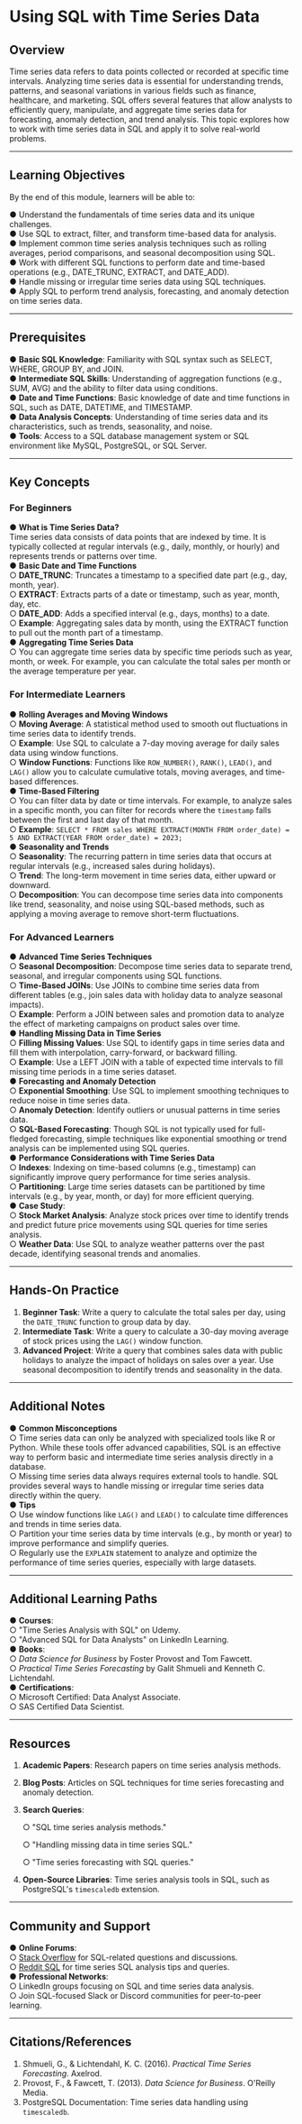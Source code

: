 # **Using SQL with Time Series Data**

## **Overview**

Time series data refers to data points collected or recorded at specific time intervals. Analyzing time series data is essential for understanding trends, patterns, and seasonal variations in various fields such as finance, healthcare, and marketing. SQL offers several features that allow analysts to efficiently query, manipulate, and aggregate time series data for forecasting, anomaly detection, and trend analysis. This topic explores how to work with time series data in SQL and apply it to solve real-world problems.

---

## **Learning Objectives**

By the end of this module, learners will be able to:

●  	Understand the fundamentals of time series data and its unique challenges.  
●  	Use SQL to extract, filter, and transform time-based data for analysis.  
●  	Implement common time series analysis techniques such as rolling averages, period comparisons, and seasonal decomposition using SQL.  
●  	Work with different SQL functions to perform date and time-based operations (e.g., DATE\_TRUNC, EXTRACT, and DATE\_ADD).  
●  	Handle missing or irregular time series data using SQL techniques.  
●  	Apply SQL to perform trend analysis, forecasting, and anomaly detection on time series data.

---

## **Prerequisites**

●  	**Basic SQL Knowledge**: Familiarity with SQL syntax such as SELECT, WHERE, GROUP BY, and JOIN.  
●  	**Intermediate SQL Skills**: Understanding of aggregation functions (e.g., SUM, AVG) and the ability to filter data using conditions.  
●  	**Date and Time Functions**: Basic knowledge of date and time functions in SQL, such as DATE, DATETIME, and TIMESTAMP.  
●  	**Data Analysis Concepts**: Understanding of time series data and its characteristics, such as trends, seasonality, and noise.  
●  	**Tools**: Access to a SQL database management system or SQL environment like MySQL, PostgreSQL, or SQL Server.

---

## **Key Concepts**

### **For Beginners**

●  	**What is Time Series Data?**  
Time series data consists of data points that are indexed by time. It is typically collected at regular intervals (e.g., daily, monthly, or hourly) and represents trends or patterns over time.  
●  	**Basic Date and Time Functions**  
○  	**DATE\_TRUNC**: Truncates a timestamp to a specified date part (e.g., day, month, year).  
○  	**EXTRACT**: Extracts parts of a date or timestamp, such as year, month, day, etc.  
○  	**DATE\_ADD**: Adds a specified interval (e.g., days, months) to a date.  
○  	**Example**: Aggregating sales data by month, using the EXTRACT function to pull out the month part of a timestamp.  
●  	**Aggregating Time Series Data**  
○  	You can aggregate time series data by specific time periods such as year, month, or week. For example, you can calculate the total sales per month or the average temperature per year.

### **For Intermediate Learners**

●  	**Rolling Averages and Moving Windows**  
○  	**Moving Average**: A statistical method used to smooth out fluctuations in time series data to identify trends.  
○  	**Example**: Use SQL to calculate a 7-day moving average for daily sales data using window functions.  
○  	**Window Functions**: Functions like `ROW_NUMBER()`, `RANK()`, `LEAD()`, and `LAG()` allow you to calculate cumulative totals, moving averages, and time-based differences.  
●  	**Time-Based Filtering**  
○  	You can filter data by date or time intervals. For example, to analyze sales in a specific month, you can filter for records where the `timestamp` falls between the first and last day of that month.  
○  	**Example**: `SELECT * FROM sales WHERE EXTRACT(MONTH FROM order_date) = 5 AND EXTRACT(YEAR FROM order_date) = 2023;`  
●  	**Seasonality and Trends**  
○  	**Seasonality**: The recurring pattern in time series data that occurs at regular intervals (e.g., increased sales during holidays).  
○  	**Trend**: The long-term movement in time series data, either upward or downward.  
○  	**Decomposition**: You can decompose time series data into components like trend, seasonality, and noise using SQL-based methods, such as applying a moving average to remove short-term fluctuations.

### **For Advanced Learners**

●  	**Advanced Time Series Techniques**  
○  	**Seasonal Decomposition**: Decompose time series data to separate trend, seasonal, and irregular components using SQL functions.  
○  	**Time-Based JOINs**: Use JOINs to combine time series data from different tables (e.g., join sales data with holiday data to analyze seasonal impacts).  
○  	**Example**: Perform a JOIN between sales and promotion data to analyze the effect of marketing campaigns on product sales over time.  
●  	**Handling Missing Data in Time Series**  
○  	**Filling Missing Values**: Use SQL to identify gaps in time series data and fill them with interpolation, carry-forward, or backward filling.  
○  	**Example**: Use a LEFT JOIN with a table of expected time intervals to fill missing time periods in a time series dataset.  
●  	**Forecasting and Anomaly Detection**  
○  	**Exponential Smoothing**: Use SQL to implement smoothing techniques to reduce noise in time series data.  
○  	**Anomaly Detection**: Identify outliers or unusual patterns in time series data.  
○  	**SQL-Based Forecasting**: Though SQL is not typically used for full-fledged forecasting, simple techniques like exponential smoothing or trend analysis can be implemented using SQL queries.  
●  	**Performance Considerations with Time Series Data**  
○  	**Indexes**: Indexing on time-based columns (e.g., timestamp) can significantly improve query performance for time series analysis.  
○  	**Partitioning**: Large time series datasets can be partitioned by time intervals (e.g., by year, month, or day) for more efficient querying.  
●  	**Case Study**:  
○  	**Stock Market Analysis**: Analyze stock prices over time to identify trends and predict future price movements using SQL queries for time series analysis.  
○  	**Weather Data**: Use SQL to analyze weather patterns over the past decade, identifying seasonal trends and anomalies.

---

## **Hands-On Practice**

1. **Beginner Task**: Write a query to calculate the total sales per day, using the `DATE_TRUNC` function to group data by day.  
2. **Intermediate Task**: Write a query to calculate a 30-day moving average of stock prices using the `LAG()` window function.  
3. **Advanced Project**: Write a query that combines sales data with public holidays to analyze the impact of holidays on sales over a year. Use seasonal decomposition to identify trends and seasonality in the data.

---

 

## **Additional Notes**

●  	**Common Misconceptions**  
○  	Time series data can only be analyzed with specialized tools like R or Python. While these tools offer advanced capabilities, SQL is an effective way to perform basic and intermediate time series analysis directly in a database.  
○  	Missing time series data always requires external tools to handle. SQL provides several ways to handle missing or irregular time series data directly within the query.  
●  	**Tips**  
○  	Use window functions like `LAG()` and `LEAD()` to calculate time differences and trends in time series data.  
○  	Partition your time series data by time intervals (e.g., by month or year) to improve performance and simplify queries.  
○  	Regularly use the `EXPLAIN` statement to analyze and optimize the performance of time series queries, especially with large datasets.

---

## **Additional Learning Paths**

●  	**Courses**:  
○  	"Time Series Analysis with SQL" on Udemy.  
○  	"Advanced SQL for Data Analysts" on LinkedIn Learning.  
●  	**Books**:  
○  	*Data Science for Business* by Foster Provost and Tom Fawcett.  
○  	*Practical Time Series Forecasting* by Galit Shmueli and Kenneth C. Lichtendahl.  
●  	**Certifications**:  
○  	Microsoft Certified: Data Analyst Associate.  
○  	SAS Certified Data Scientist.

---

## **Resources**

1. **Academic Papers**: Research papers on time series analysis methods.  
2. **Blog Posts**: Articles on SQL techniques for time series forecasting and anomaly detection.  
3. **Search Queries**:

   ○  	"SQL time series analysis methods."

   ○  	"Handling missing data in time series SQL."

   ○  	"Time series forecasting with SQL queries."

4. **Open-Source Libraries**: Time series analysis tools in SQL, such as PostgreSQL's `timescaledb` extension.

---

## **Community and Support**

●  	**Online Forums**:  
○  	[Stack Overflow](https://stackoverflow.com/questions/tagged/sql) for SQL-related questions and discussions.  
○  	[Reddit SQL](https://www.reddit.com/r/SQL/) for time series SQL analysis tips and queries.  
●  	**Professional Networks**:  
○  	LinkedIn groups focusing on SQL and time series data analysis.  
○  	Join SQL-focused Slack or Discord communities for peer-to-peer learning.

---

## **Citations/References**

1. Shmueli, G., & Lichtendahl, K. C. (2016). *Practical Time Series Forecasting*. Axelrod.  
2. Provost, F., & Fawcett, T. (2013). *Data Science for Business*. O'Reilly Media.  
3. PostgreSQL Documentation: Time series data handling using `timescaledb`.

   
